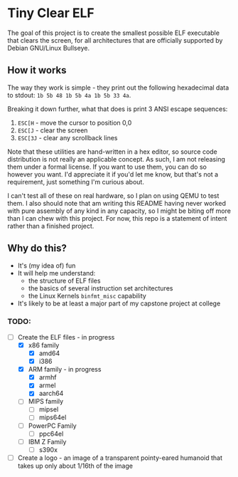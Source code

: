 # Tiny Clear ELF
The goal of this project is to create the smallest possible ELF executable that clears the screen, for all architectures that are officially supported by Debian GNU/Linux Bullseye.


## How it works

The way they work is simple - they print out the following hexadecimal data to stdout: `1b 5b 48 1b 5b 4a 1b 5b 33 4a`.

Breaking it down further, what that does is print 3 ANSI escape sequences:
1. `ESC[H` - move the cursor to position 0,0
2. `ESC[J` - clear the screen
3. `ESC[3J` - clear any scrollback lines

Note that these utilities are hand-written in a hex editor, so source code distribution is not really an applicable concept. As such, I am not releasing them under a formal license. If you want to use them, you can do so however you want. I'd appreciate it if you'd let me know, but that's not a requirement, just something I'm curious about.

I can't test all of these on real hardware, so I plan on using QEMU to test them. I also should note that am writing this README having never worked with pure assembly of any kind in any capacity, so I might be biting off more than I can chew with this project. For now, this repo is a statement of intent rather than a finished project.


## Why do this?

* It's (my idea of) fun
* It will help me understand:
  * the structure of ELF files
  * the basics of several instruction set architectures
  * the Linux Kernels `binfmt_misc` capability
* It's likely to be at least a major part of my capstone project at college

### TODO:

* [ ] Create the ELF files - in progress
  * [x] x86 family
    * [x] amd64
    * [x] i386
  * [x] ARM family - in progress
    * [x] armhf
    * [x] armel
    * [x] aarch64
  * [ ] MIPS family
    * [ ] mipsel
    * [ ] mips64el
  * [ ] PowerPC Family
    * [ ] ppc64el
  * [ ] IBM Z Family
    * [ ] s390x
* [ ] Create a logo - an image of a transparent pointy-eared humanoid that takes up only about 1/16th of the image
